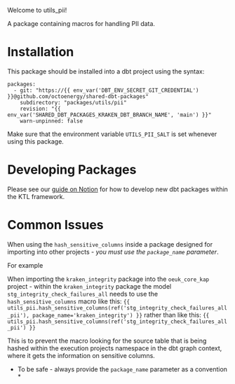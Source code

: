 Welcome to utils_pii!

A package containing macros for handling PII data.

# Installation

This package should be installed into a dbt project using the syntax:
```
packages:
  - git: "https://{{ env_var('DBT_ENV_SECRET_GIT_CREDENTIAL') }}@github.com/octoenergy/shared-dbt-packages"
    subdirectory: "packages/utils/pii"
    revision: "{{ env_var('SHARED_DBT_PACKAGES_KRAKEN_DBT_BRANCH_NAME', 'main') }}"
    warn-unpinned: false    
```

Make sure that the environment variable `UTILS_PII_SALT` is set whenever using this package.

# Developing Packages

Please see our [guide on Notion](https://www.notion.so/kraken-tech/Designing-dbt-modules-08c23c0439c84579baaf63a949a2ca2c?pvs=4) for how to develop new dbt packages within the KTL framework. 

# Common Issues

When using the `hash_sensitive_columns` inside a package designed for importing into other projects - *you must use the `package_name` parameter*.

For example

When importing the `kraken_integrity` package into the `oeuk_core_kap` project - within the `kraken_integrity` package the model `stg_integrity_check_failures_all` needs to use the `hash_sensitive_columns` macro like this:
`{{ utils_pii.hash_sensitive_columns(ref('stg_integrity_check_failures_all_pii'), package_name='kraken_integrity') }}`
rather than like this:
`{{ utils_pii.hash_sensitive_columns(ref('stg_integrity_check_failures_all_pii') }}`

This is to prevent the macro looking for the source table that is being hashed within the execution projects namespace in the dbt graph context, where it gets the information on sensitive columns.

* To be safe - always provide the `package_name` parameter as a convention *